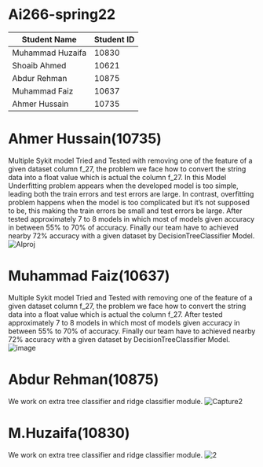 # Ai266-spring22

|      Student Name     | Student ID |
| --------------------- | ---------- |
|   Muhammad Huzaifa    |    10830   |
|   Shoaib Ahmed        |    10621   |
|   Abdur Rehman        |    10875   |
|   Muhammad Faiz       |    10637   |
|  Ahmer Hussain        |    10735   |

# Ahmer Hussain(10735)
Multiple Sykit model Tried and Tested with removing one of the feature of a given dataset column f_27, the problem we face how to convert the string data into a float value which is actual the column f_27. 
In this Model Underfitting problem appears when the developed model is too simple, leading both the train errors and test errors are large. In contrast, overfitting problem happens when the model is too complicated but it’s not supposed to be, this making the train errors be small and test errors be large.  After tested approximately 7 to 8 models in which most of models given accuracy in between 55% to 70% of accuracy. Finally our team have to achieved nearby 72% accuracy with a given dataset by DecisionTreeClassifier Model.
![AIproj](https://user-images.githubusercontent.com/99546831/169717891-31fbe83b-b06f-40a0-80c1-17f6a7e7539a.PNG)


# Muhammad Faiz(10637)
Multiple Sykit model Tried and Tested with removing one of the feature of a given dataset column f_27, the problem we face how to convert the string data into a float value which is actual the column f_27.
After tested approximately 7 to 8 models in which most of models given accuracy in between 55% to 70% of accuracy. Finally our team have to achieved nearby 72% accuracy with a given dataset by DecisionTreeClassifier Model.
![image](https://user-images.githubusercontent.com/99601979/169717394-82484951-5722-4c4a-b7d8-05129f26cb79.png)


# Abdur Rehman(10875)
We work on extra tree classifier and ridge classifier module.
![Capture2](https://user-images.githubusercontent.com/87324678/169716343-16785ee9-a5a0-4cbc-af5d-9d44d6bdff48.PNG)

# M.Huzaifa(10830)
We work on extra tree classifier and ridge classifier module.
 ![2](https://user-images.githubusercontent.com/99601994/169716195-52e137bb-068a-4a9a-a336-136070e4c840.JPG)
